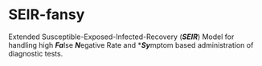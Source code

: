 # SEIR-fansy
Extended Susceptible-Exposed-Infected-Recovery (***SEIR***) Model for handling high ***Fa***lse ***N***egative Rate and ****Sy***mptom based administration of diagnostic tests.
